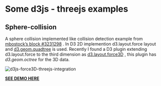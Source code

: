 
**Some d3js - threejs examples**
=======

**Sphere-collision**
-------

A sphere collision implemented like collision detection example from [mbostock’s block #3231298](http://bl.ocks.org/mbostock/3231298) . In D3 2D implemention d3.layout.force layout and [d3.geom.quadtree](https://github.com/mbostock/d3/wiki/Quadtree-Geom) is used. Recently I found a D3 plugin extending d3.layout.force to the third dimension as [d3.layout.force3D](https://github.com/ggeoffrey/d3.layout.force3D) , this plugin has *d3.geom.octree* for the 3D data.

![d3js-force3D-threejs-integration](http://sarathsaleem.github.io/d3js-threejs-integration/d3js-force3D-threejs-integration.png)

**[SEE DEMO HERE](http://sarathsaleem.github.io/d3js-threejs-integration/sphere-collision)**

